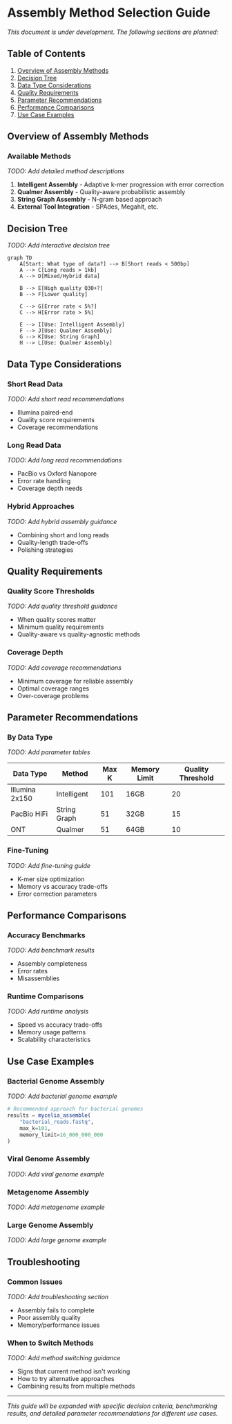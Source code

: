 # Assembly Method Selection Guide

*This document is under development. The following sections are planned:*

## Table of Contents

1. [Overview of Assembly Methods](#overview-of-assembly-methods)
2. [Decision Tree](#decision-tree)
3. [Data Type Considerations](#data-type-considerations)
4. [Quality Requirements](#quality-requirements)
5. [Parameter Recommendations](#parameter-recommendations)
6. [Performance Comparisons](#performance-comparisons)
7. [Use Case Examples](#use-case-examples)

## Overview of Assembly Methods

### Available Methods

*TODO: Add detailed method descriptions*

1. **Intelligent Assembly** - Adaptive k-mer progression with error correction
2. **Qualmer Assembly** - Quality-aware probabilistic assembly
3. **String Graph Assembly** - N-gram based approach
4. **External Tool Integration** - SPAdes, Megahit, etc.

## Decision Tree

*TODO: Add interactive decision tree*

```mermaid
graph TD
    A[Start: What type of data?] --> B[Short reads < 500bp]
    A --> C[Long reads > 1kb]
    A --> D[Mixed/Hybrid data]
    
    B --> E[High quality Q30+?]
    B --> F[Lower quality]
    
    C --> G[Error rate < 5%?]
    C --> H[Error rate > 5%]
    
    E --> I[Use: Intelligent Assembly]
    F --> J[Use: Qualmer Assembly]
    G --> K[Use: String Graph]
    H --> L[Use: Qualmer Assembly]
```

## Data Type Considerations

### Short Read Data

*TODO: Add short read recommendations*

- Illumina paired-end
- Quality score requirements
- Coverage recommendations

### Long Read Data  

*TODO: Add long read recommendations*

- PacBio vs Oxford Nanopore
- Error rate handling
- Coverage depth needs

### Hybrid Approaches

*TODO: Add hybrid assembly guidance*

- Combining short and long reads
- Quality-length trade-offs
- Polishing strategies

## Quality Requirements

### Quality Score Thresholds

*TODO: Add quality threshold guidance*

- When quality scores matter
- Minimum quality requirements
- Quality-aware vs quality-agnostic methods

### Coverage Depth

*TODO: Add coverage recommendations*

- Minimum coverage for reliable assembly
- Optimal coverage ranges
- Over-coverage problems

## Parameter Recommendations

### By Data Type

*TODO: Add parameter tables*

| Data Type | Method | Max K | Memory Limit | Quality Threshold |
|-----------|--------|-------|-------------|------------------|
| Illumina 2x150 | Intelligent | 101 | 16GB | 20 |
| PacBio HiFi | String Graph | 51 | 32GB | 15 |
| ONT | Qualmer | 51 | 64GB | 10 |

### Fine-Tuning

*TODO: Add fine-tuning guide*

- K-mer size optimization
- Memory vs accuracy trade-offs
- Error correction parameters

## Performance Comparisons

### Accuracy Benchmarks

*TODO: Add benchmark results*

- Assembly completeness
- Error rates
- Misassemblies

### Runtime Comparisons

*TODO: Add runtime analysis*

- Speed vs accuracy trade-offs
- Memory usage patterns
- Scalability characteristics

## Use Case Examples

### Bacterial Genome Assembly

*TODO: Add bacterial genome example*

```julia
# Recommended approach for bacterial genomes
results = mycelia_assemble(
    "bacterial_reads.fastq",
    max_k=101,
    memory_limit=16_000_000_000
)
```

### Viral Genome Assembly

*TODO: Add viral genome example*

### Metagenome Assembly

*TODO: Add metagenome example*

### Large Genome Assembly

*TODO: Add large genome example*

## Troubleshooting

### Common Issues

*TODO: Add troubleshooting section*

- Assembly fails to complete
- Poor assembly quality
- Memory/performance issues

### When to Switch Methods

*TODO: Add method switching guidance*

- Signs that current method isn't working
- How to try alternative approaches
- Combining results from multiple methods

---

*This guide will be expanded with specific decision criteria, benchmarking results, and detailed parameter recommendations for different use cases.*